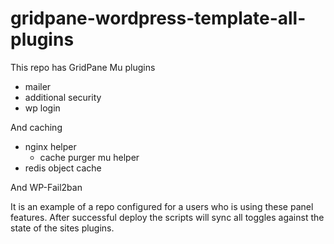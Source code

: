 # gridpane-wordpress-template-all-plugins

This repo has GridPane Mu plugins 
- mailer
- additional security
- wp login

And caching
- nginx helper
  - cache purger mu helper
- redis object cache


And WP-Fail2ban

It is an example of a repo configured for a users who is using these panel features. After successful deploy the scripts will sync all toggles against the state of the sites plugins. 
